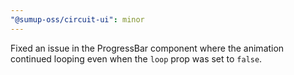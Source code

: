 ```yaml
---
"@sumup-oss/circuit-ui": minor
---
```


Fixed an issue in the ProgressBar component where the animation continued looping even when the `loop` prop was set to `false`.

